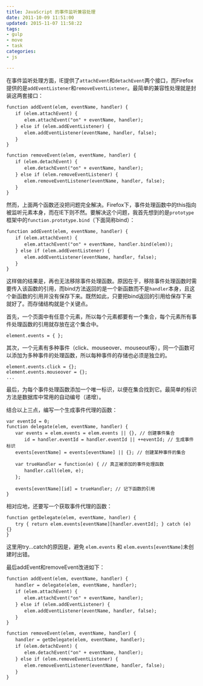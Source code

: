 ```yaml
---
title: JavaScript 的事件监听兼容处理
date: 2011-10-09 11:51:00
updated: 2015-11-07 11:58:22
tags: 
- gulp
- move
- task
categories: 
- js

---
```

在事件监听处理方面，IE提供了`attachEvent`和`detachEvent`两个接口，而Firefox提供的是`addEventListener`和`removeEventListener`。最简单的兼容性处理就是封装这两套接口：

    function addEvent(elem, eventName, handler) {
    　　if (elem.attachEvent) {
    　　　　elem.attachEvent("on" + eventName, handler);
    　　} else if (elem.addEventListener) {
    　　　　elem.addEventListener(eventName, handler, false);
    　　}
    }
    
    function removeEvent(elem, eventName, handler) {
    　　if (elem.detachEvent) {
    　　　　elem.detachEvent("on" + eventName, handler);
    　　} else if (elem.removeEventListener) {
    　　　　elem.removeEventListener(eventName, handler, false);
    　　}
    }


<!--more-->


然而，上面两个函数还没把问题完全解决。Firefox下，事件处理函数中的this指向被监听元素本身，而在IE下则不然。要解决这个问题，我首先想到的是`prototype`框架中的`function.prototype.bind`（下面简称bind）：

    function addEvent(elem, eventName, handler) {
    　　if (elem.attachEvent) {
    　　　　elem.attachEvent("on" + eventName, handler.bind(elem));
    　　} else if (elem.addEventListener) {
    　　　　elem.addEventListener(eventName, handler, false);
    　　}
    }

这样做的结果是，再也无法移除事件处理函数。原因在于，移除事件处理函数时需要传入该函数的引用，而bind方法返回的是一个新函数而不是`handler`本身，且这个新函数的引用并没有保存下来。既然如此，只要把bind返回的引用给保存下来就好了。而存储结构就是个关键点。

首先，一个页面中有任意个元素，所以每个元素都要有一个集合，每个元素所有事件处理函数的引用就存放在这个集合中。

    element.events = { };

其次，一个元素有多种事件（click、mouseover、mouseout等），同一个函数可以添加为多种事件的处理函数，所以每种事件的存储也必须是独立的。

    element.events.click = {};
    element.events.mouseover = {};
    ...

最后，为每个事件处理函数添加一个唯一标识，以便在集合找到它。最简单的标识方法是数据库中常用的自动编号（递增）。

结合以上三点，编写一个生成事件代理的函数：

    var eventId = 0;
    function delegate(elem, eventName, handler) {
    　　var events = elem.events = elem.events || {}, // 创建事件集合
    　　　　id = handler.eventId = handler.eventId || ++eventId; // 生成事件标识
    　　events[eventName] = events[eventName] || {}; // 创建某种事件的集合
    
    　　var trueHandler = function(e) { // 真正被添加的事件处理函数
    　　　　handler.call(elem, e);
    　　};
    
    　　events[eventName][id] = trueHandler; // 记下函数的引用
    }

相对应地，还要写一个获取事件代理的函数：

    function getDelegate(elem, eventName, handler) {
    　　try { return elem.events[eventName][handler.eventId]; } catch (e) {}
    }

这里用try...catch的原因是，避免 `elem.events` 和 `elem.events[eventName]`未创建时出错。

最后addEvent和removeEvent改进如下：

    function addEvent(elem, eventName, handler) {
    　　handler = delegate(elem, eventName, handler);
    　　if (elem.attachEvent) {
    　　　　elem.attachEvent("on" + eventName, handler);
    　　} else if (elem.addEventListener) {
    　　　　elem.addEventListener(eventName, handler, false);
    　　}
    }
    
    function removeEvent(elem, eventName, handler) {
    　　handler = getDelegate(elem, eventName, handler);
    　　if (elem.detachEvent) {
    　　　　elem.detachEvent("on" + eventName, handler);
    　　} else if (elem.removeEventListener) {
    　　　　elem.removeEventListener(eventName, handler, false);
    　　}
    }

